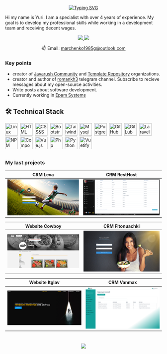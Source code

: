 <div id="header" align="center">

<a href="https://git.io/typing-svg"><img src="https://readme-typing-svg.herokuapp.com?font=Fira+Code&pause=1000&random=false&width=435&lines=I+am+a+Full+Stack+Web+Developer" alt="Typing SVG" /></a>
</div>

Hi my name is Yuri. I am a specialist with over 4 years of experience.
My goal is to develop my professional skills while working in a development team and receiving decent wages.

[comment]: <> ( <p align='center'>)

[comment]: <> (   <a href="https://github-readme-stats.vercel.app/api?username=romankh3&show_icons=true&count_private=true"><img)

[comment]: <> (           height=150)

[comment]: <> (           src="https://github-readme-stats.vercel.app/api?username=romankh3&show_icons=true&count_private=true"/></a>)

[comment]: <> (   <a href="https://github.com/romankh3/github-readme-stats"><img height=150)

[comment]: <> (                                                                  src="https://github-readme-stats.vercel.app/api/top-langs/?username=romankh3&layout=compact"/></a>)

[comment]: <> (</p> )

<p align='center'>
   <a href="https://www.linkedin.com/skill-assessments/hub/quizzes/">
       <img src="https://img.shields.io/badge/linkedin-%230077B5.svg?&style=for-the-badge&logo=linkedin&logoColor=white"/>
   </a>
   </a>
   <a href="https://t.me/melvin_rulit">
       <img src="https://img.shields.io/badge/Telegram-2CA5E0?style=for-the-badge&logo=telegram&logoColor=white"/>
   </a>
<p align='center'>
   📫 Email: <a href='marchenko1985g@outlook.com'>marchenko1985g@outlook.com</a>
</p>


### Key points
*   creator of [Javarush Community](https://github.com/javarushcommunity) and [Template Repository](https://github.com/template-repository) organizations.
*   creator and author of [romankh3](https://t.me/romankh3) telegram channel. Subscribe to recieve messages about my open-source activities.
*   Write posts about software development.
*   Currently working in [Epam Systems](https://www.linkedin.com/company/epam-systems/)

## 🛠 Technical Stack

<img src="https://cdn.jsdelivr.net/gh/devicons/devicon/icons/linux/linux-original.svg" title="Linux" width="40" height="40"/>&nbsp;
<img src="https://cdn.jsdelivr.net/gh/devicons/devicon/icons/html5/html5-original.svg" title="HTML" width="40" height="40"/>&nbsp; 
<img src="https://cdn.jsdelivr.net/gh/devicons/devicon/icons/css3/css3-original.svg" title="CSS&SCSS" width="40" height="40"/>&nbsp; <img src="https://cdn.jsdelivr.net/gh/devicons/devicon/icons/bootstrap/bootstrap-original.svg" title="Bootstrap" width="40" height="40"/>&nbsp;
<img src="https://cdn.jsdelivr.net/gh/devicons/devicon/icons/tailwindcss/tailwindcss-plain.svg" title="Tailwindcss" width="40" height="40"/>&nbsp; <img src="https://cdn.jsdelivr.net/gh/devicons/devicon/icons/mysql/mysql-original.svg" title="Mysql" width="40" height="40"/>&nbsp;
<img src="https://cdn.jsdelivr.net/gh/devicons/devicon/icons/postgresql/postgresql-original.svg" title="PostgreSQL" width="40" height="40"/>&nbsp; <img src="https://cdn.jsdelivr.net/gh/devicons/devicon/icons/github/github-original.svg" title="GitHub" width="40" height="40"/>&nbsp;
<img src="https://cdn.jsdelivr.net/gh/devicons/devicon/icons/gitlab/gitlab-original.svg" title="GitLub" width="40" height="40"/>&nbsp; <img src="https://cdn.jsdelivr.net/gh/devicons/devicon/icons/laravel/laravel-plain.svg" title="Laravel" width="40" height="40"/>&nbsp;
<img src="https://cdn.jsdelivr.net/gh/devicons/devicon/icons/npm/npm-original-wordmark.svg" title="NPM" width="40" height="40"/>&nbsp; <img src="https://cdn.jsdelivr.net/gh/devicons/devicon/icons/composer/composer-original.svg" title="Composer" width="40" height="40"/>&nbsp;
<img src="https://cdn.jsdelivr.net/gh/devicons/devicon/icons/vuejs/vuejs-original.svg" title="Vue.js" width="40" height="40"/>&nbsp; <img src="https://cdn.jsdelivr.net/gh/devicons/devicon/icons/php/php-original.svg" title="Php" width="40" height="40"/>&nbsp;
<img src="https://cdn.jsdelivr.net/gh/devicons/devicon/icons/python/python-original.svg" title="Python" width="40" height="40"/>&nbsp; <img src="https://cdn.jsdelivr.net/gh/devicons/devicon/icons/vuetify/vuetify-original.svg" title="Vuetify" width="40" height="40"/>&nbsp;
##

### My last projects

| CRM Leva | CRM RestHost |
| ------------ | ------------- |
|<img src="https://github.com/melvin-rulit/Resume/blob/master/images/Leva.png" width="450">|<img src="https://github.com/melvin-rulit/Resume/blob/master/images/byUa.png" width="450"> |

| Website Cowboy | CRM Fitonuachki  |
| ------------ | ------------- |
|<img src="https://github.com/melvin-rulit/Resume/blob/master/images/cowboy.png" width="450">|<img src="https://github.com/melvin-rulit/Resume/blob/master/images/fito.png" width="450"> |

| Website Itglav | CRM Vanmax  |
| ------------ | ------------- |
|<img src="https://github.com/melvin-rulit/Resume/blob/master/images/itglav.png" width="450">|<img src="https://github.com/melvin-rulit/Resume/blob/master/images/vanmax.png" width="450"> |


<div align="center" style="margin: 40px 0">
   <a href="https://github.com/romankh3/github-profile-views-counter">
       <img width="175px" src="https://komarev.com/ghpvc/?username=romankh3&color=DE002D">
   </a>
</div>
